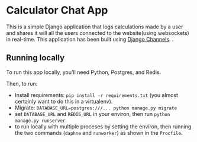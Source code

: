 # Calculator Chat App

This is a simple Django application that logs calculations made by a user and shares it will all the users connected to the website(using websockets) in real-time. This application has been built using [Django Channels](http://channels.readthedocs.org/en/latest/). .

## Running locally

To run this app locally, you'll need Python, Postgres, and Redis. 

Then, to run:

- Install requirements: `pip install -r requirements.txt` (you almost certainly want to do this in a virtualenv).
- Migrate: `DATABASE_URL=postgres:///... python manage.py migrate`
-  set `DATABASE_URL` and `REDIS_URL` in your environ, then run `python manage.py runserver`.
- to run locally with multiple proceses by setting the environ, then running the two commands (`daphne` and `runworker`) as shown in the `Procfile`.
